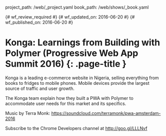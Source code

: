 project_path: /web/_project.yaml
book_path: /web/shows/_book.yaml

{# wf_review_required #}
{# wf_updated_on: 2016-06-20 #}
{# wf_published_on: 2016-06-20 #}

# Konga: Learnings from Building with Polymer (Progressive Web App Summit 2016) {: .page-title }

Konga is a leading e-commerce website in Nigeria, selling everything from books to fridges to mobile phones. Mobile devices provide the largest source of traffic and user growth. 

The Konga team explain how they built a PWA with Polymer to accommodate user needs for this market and its specifics.

Music by Terra Monk: https://soundcloud.com/terramonk/pwa-amsterdam-2016

Subscribe to the Chrome Developers channel at http://goo.gl/LLLNvf
